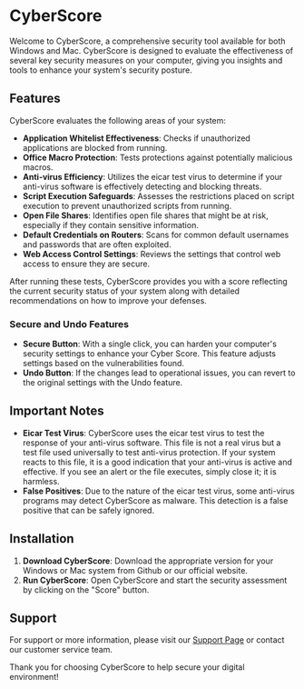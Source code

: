 # CyberScore

Welcome to CyberScore, a comprehensive security tool available for both Windows and Mac. CyberScore is designed to evaluate the effectiveness of several key security measures on your computer, giving you insights and tools to enhance your system's security posture.

## Features

CyberScore evaluates the following areas of your system:

- **Application Whitelist Effectiveness**: Checks if unauthorized applications are blocked from running.
- **Office Macro Protection**: Tests protections against potentially malicious macros.
- **Anti-virus Efficiency**: Utilizes the eicar test virus to determine if your anti-virus software is effectively detecting and blocking threats.
- **Script Execution Safeguards**: Assesses the restrictions placed on script execution to prevent unauthorized scripts from running.
- **Open File Shares**: Identifies open file shares that might be at risk, especially if they contain sensitive information.
- **Default Credentials on Routers**: Scans for common default usernames and passwords that are often exploited.
- **Web Access Control Settings**: Reviews the settings that control web access to ensure they are secure.

After running these tests, CyberScore provides you with a score reflecting the current security status of your system along with detailed recommendations on how to improve your defenses.

### Secure and Undo Features

- **Secure Button**: With a single click, you can harden your computer's security settings to enhance your Cyber Score. This feature adjusts settings based on the vulnerabilities found.
- **Undo Button**: If the changes lead to operational issues, you can revert to the original settings with the Undo feature.

## Important Notes

- **Eicar Test Virus**: CyberScore uses the eicar test virus to test the response of your anti-virus software. This file is not a real virus but a test file used universally to test anti-virus protection. If your system reacts to this file, it is a good indication that your anti-virus is active and effective. If you see an alert or the file executes, simply close it; it is harmless.
- **False Positives**: Due to the nature of the eicar test virus, some anti-virus programs may detect CyberScore as malware. This detection is a false positive that can be safely ignored.

## Installation

1. **Download CyberScore**: Download the appropriate version for your Windows or Mac system from Github or our official website.
2. **Run CyberScore**: Open CyberScore and start the security assessment by clicking on the "Score" button.

## Support

For support or more information, please visit our [Support Page](#) or contact our customer service team.

Thank you for choosing CyberScore to help secure your digital environment!
